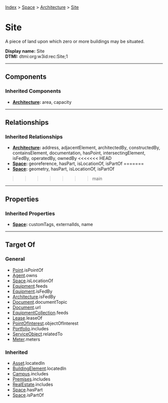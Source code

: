 [Index](../../index.md) > [Space](../Space.md) > [Architecture](Architecture.md) > [Site](#)
# Site

A piece of land upon which zero or more buildings may be situated.


**Display name:** Site<br />
**DTMI:** dtmi:org:w3id:rec:Site;1

---

## Components

### Inherited Components
* **[Architecture](Architecture.md):** area, capacity

---

## Relationships

### Inherited Relationships
* **[Architecture](Architecture.md):** address, adjacentElement, architectedBy, constructedBy, containsElement, documentation, hasPoint, intersectingElement, isFedBy, operatedBy, ownedBy
<<<<<<< HEAD
* **[Space](../Space.md):** georeference, hasPart, isLocationOf, isPartOf
=======
* **[Space](../Space.md):** geometry, hasPart, isLocationOf, isPartOf
>>>>>>> main

---

## Properties

### Inherited Properties
* **[Space](../Space.md):** customTags, externalIds, name

---

## Target Of
### General
* [Point](../../Point/Point.md).isPointOf
* [Agent](../../Agent/Agent.md).owns
* [Space](../Space.md).isLocationOf
* [Equipment](../../Asset/Equipment/Equipment.md).feeds
* [Equipment](../../Asset/Equipment/Equipment.md).isFedBy
* [Architecture](Architecture.md).isFedBy
* [Document](../../Information/Document/Document.md).documentTopic
* [Document](../../Information/Document/Document.md).url
* [EquipmentCollection](../../Collection/Equipment-.md).feeds
* [Lease](../../Event/Lease.md).leaseOf
* [PointOfInterest](../../Information/PointOfInterest.md).objectOfInterest
* [Portfolio](../../Collection/Portfolio.md).includes
* [ServiceObject](../../Information/ServiceObject/ServiceObject.md).relatedTo
* [Meter](../../Asset/Equipment/Meter/Meter.md).meters
### Inherited
* [Asset](../../Asset/Asset.md).locatedIn
* [BuildingElement](../../BuildingElement/BuildingElement.md).locatedIn
* [Campus](../../Collection/Campus.md).includes
* [Premises](../../Collection/Premises.md).includes
* [RealEstate](../../Collection/RealEstate.md).includes
* [Space](../Space.md).hasPart
* [Space](../Space.md).isPartOf

